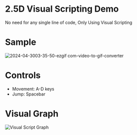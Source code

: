 # 2.5D Visual Scripting Demo
 No need for any single line of code, Only Using Visual Scripting


# Sample
![2024-04-3003-35-50-ezgif com-video-to-gif-converter](https://github.com/kaushikkanzariya/Visual-Scripting-Demo/assets/66296012/0ace44e0-004f-457e-b788-3a9bc420a01d)

# Controls
- Movement: A-D keys
- Jump: Spacebar

# Visual Graph
![Visual Script Graph](https://github.com/kaushikkanzariya/Visual-Scripting-Demo/assets/66296012/c8e43649-aeef-4e0a-8efe-dda0e2436c4c)
